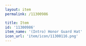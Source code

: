 ```yaml
---
layout: item
permalink: /11300986

title: Item
id: '11300986'
item_name: '(Intro) Honor Guard Hat'
icon_url: 'item/icon/11300116.png'
---
```

